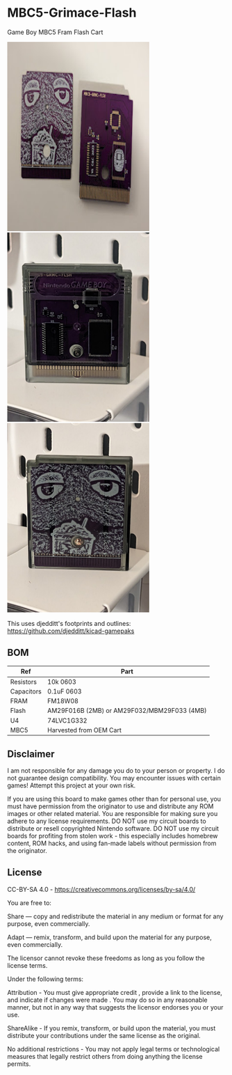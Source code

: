 # MBC5-Grimace-Flash
Game Boy MBC5 Fram Flash Cart

<img src="grimace1.jpg" width=327 height=435 ><img src="grimace_front.jpg" width=327 height=435><img src="grimace_back.jpg" width=327 height=435>

This uses djedditt's footprints and outlines: https://github.com/djedditt/kicad-gamepaks

## BOM
| Ref | Part |
| ------------- | ------------- |
| Resistors  | 10k 0603  |
| Capacitors  | 0.1uF 0603  |
| FRAM | FM18W08 |
| Flash | AM29F016B (2MB) or AM29F032/MBM29F033 (4MB) |
| U4 | 74LVC1G332 |
| MBC5 | Harvested from OEM Cart |

## Disclaimer
I am not responsible for any damage you do to your person or property. I do not guarantee design compatibility. You may encounter issues with certain games! Attempt this project at your own risk.

If you are using this board to make games other than for personal use, you must have permission from the originator to use and distribute any ROM images or other related material. You are responsible for making sure you adhere to any license requirements. DO NOT use my circuit boards to distribute or resell copyrighted Nintendo software. DO NOT use my circuit boards for profiting from stolen work - this especially includes homebrew content, ROM hacks, and using fan-made labels without permission from the originator.

## License
CC-BY-SA 4.0 - https://creativecommons.org/licenses/by-sa/4.0/

You are free to:

Share — copy and redistribute the material in any medium or format for any purpose, even commercially.

Adapt — remix, transform, and build upon the material for any purpose, even commercially.

The licensor cannot revoke these freedoms as long as you follow the license terms.

Under the following terms:

Attribution - You must give appropriate credit , provide a link to the license, and indicate if changes were made . You may do so in any reasonable manner, but not in any way that suggests the licensor endorses you or your use.

ShareAlike - If you remix, transform, or build upon the material, you must distribute your contributions under the same license as the original.

No additional restrictions - You may not apply legal terms or technological measures that legally restrict others from doing anything the license permits.

